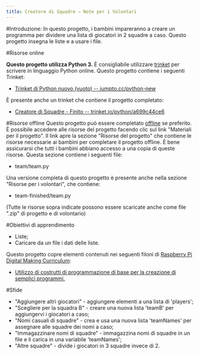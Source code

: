 ```yaml
---
title: Creatore di Squadre – Note per i Volontari
---
```


#Introduzione:
In questo progetto, i bambini impareranno a creare un programma per dividere una lista di giocatori in 2 squadre a caso. Questo progetto insegna le liste e a usare i file.

#Risorse online

__Questo progetto utilizza Python 3.__ È consigliabile utilizzare [trinket](https://trinket.io/) per scrivere in linguaggio Python online. Questo progetto contiene i seguenti Trinket:

+ [Trinket di Python nuovo (vuoto) -- jumpto.cc/python-new](http://jumpto.cc/python-new)

È presente anche un trinket che contiene il progetto completato:

+ [Creatore di Squadre - Finito -- trinket.io/python/a699c44ce6](https://trinket.io/python/a699c44ce6)

#Risorse offline
Questo progetto può essere completato [offline](https://www.codeclubprojects.org/en-GB/resources/python-working-offline/) se preferito. È possibile accedere alle risorse del progetto facendo clic sul link "Materiali per il progetto". Il link apre la sezione "Risorse del progetto" che contiene le risorse necessarie ai bambini per completare il progetto offline. È bene assicurarsi che tutti i bambini abbiano accesso a una copia di queste risorse. Questa sezione contiene i seguenti file:

+ team/team.py

Una versione completa di questo progetto è presente anche nella sezione "Risorse per i volontari", che contiene:

+ team-finished/team.py

(Tutte le risorse sopra indicate possono essere scaricate anche come file ".zip" di progetto e di volontario)

#Obiettivi di apprendimento
+ Liste;
+ Caricare da un file i dati delle liste.

Questo progetto copre elementi contenuti nei seguenti filoni di [Raspberry Pi Digital Making Curriculum](http://rpf.io/curriculum):

+ [Utilizzo di costrutti di programmazione di base per la creazione di semplici programmi.](https://www.raspberrypi.org/curriculum/programming/creator)

#Sfide
+ "Aggiungere altri giocatori" - aggiungere elementi a una lista di 'players';
+ "Scegliere per la squadra B" - creare una nuova lista 'teamB' per aggiungervi i giocatori a caso;
+ "Nomi casuali di squadre" - crea e usa una nuova lista 'teamNames' per assegnare alle squadre dei nomi a caso;
+ "Immagazzinare nomi di squadre" - immagazzina nomi di squadre in un file e li carica in una variabile 'teamNames';
+ "Altre squadre" - divide i giocatori in 3 squadre invece di 2.